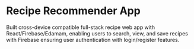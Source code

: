 # Recipe Recommender App
Built cross-device compatible full-stack recipe web app with React/Firebase/Edamam, enabling users to search, view, and save recipes with Firebase ensuring user authentication with login/register features.
